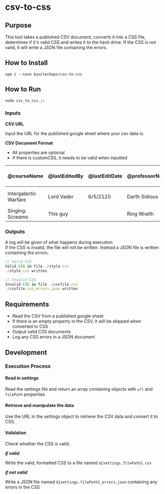 # csv-to-css

## Purpose

This tool takes a published CSV document, converts it into a CSS file, determines if it's valid CSS and writes it to the hard-drive. If the CSS is not valid, it will write a JSON file containing the errors.  


## How to Install

```
npm i --save byuitechops/csv-to-css
```

<!-- 
To install as a dependency, navigate to your repository in the console and type:

```
npm install --save repository-name
```

To install globally, open the console and type:

```
npm install -g repository-name
``` -->


## How to Run

```js
node csv_to_css.js
```


### Inputs

**CSV URL**

Input the URL for the published google sheet where your csv data is.

**CSV Document Format**

* All properties are optional
* If there is customCSS, it needs to be valid when inputted

| @courseName | @lastEditedBy | @lastEditDate | @professorName | courseCode | --color1 | --color24 | --color35 | --button-color | customCSS |
|-------------|---------------|---------------|----------------|------------|----------|-----------|-----------|----------------|-----------|
|Intergalactic Warfare | Lord Vader | 6/5/2120 | Darth Sidious | GW350 | Black | Red | | White | .deathStar{ color: grey; } 
|Singing: Screamo | This guy |  | Ring Wraith | MUS200 | | Black | Grey | |




### Outputs

A log will be given of what happens during execution.  
If the CSS is invalid, the file will not be written. Instead a JSON file is written containing the errors.

```js
// Valid CSS
Valid CSS in file ./style.css
./style.css written

// Invalid CSS
Invalid CSS in file ./cssfile.css
./cssfile.css_errors.json written
```

## Requirements

* Read the CSV from a published google sheet
* If there is an empty property in the CSV, it will be skipped when converted to CSS
* Output valid CSS documents
* Log any CSS errors in a JSON document

## Development

### Execution Process

#### Read in settings
Read the settings file and return an array containing objects with `url` and `filePath` properties

#### Retrieve and manipulate the data
Use the URL in the settings object to retrieve the CSV data and convert it to CSS.

#### Validation
Check whether the CSS is valid.  

_**if valid**_

Write the valid, formatted CSS to a file named `${settings.filePath}.css`


_**if not valid**_

Write a JSON file named `${settings.filePath}_errors.json` containing any errors in the CSS

